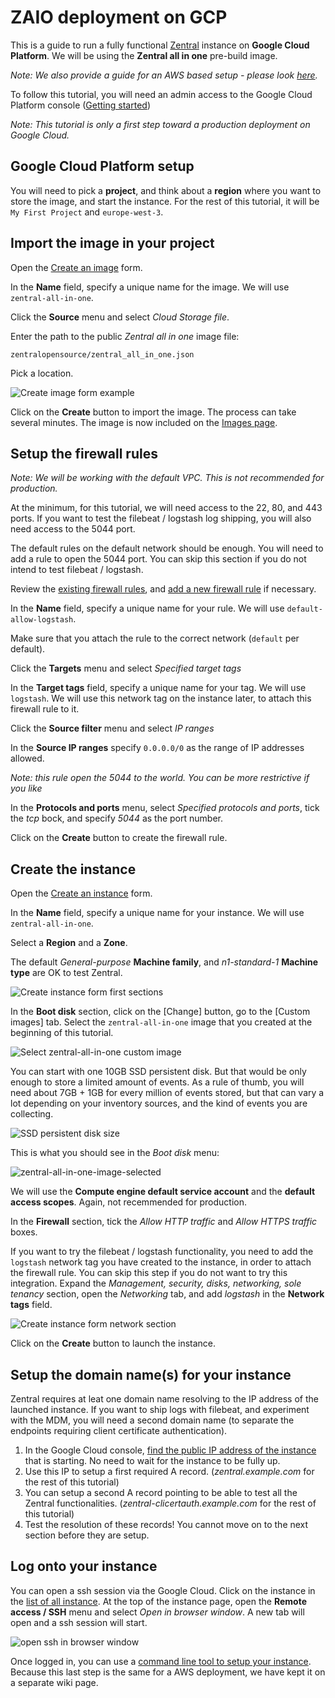 # ZAIO deployment on GCP

This is a guide to run a fully functional [Zentral](https://github.com/zentralopensource/zentral) instance on **Google Cloud Platform**. 
We will be using the **Zentral all in one** pre-build image.

*Note: We also provide a guide for an AWS based setup - please look [here](../zaio-aws).*

To follow this tutorial, you will need an admin access to the Google Cloud Platform console ([Getting started](https://cloud.google.com/gcp/getting-started/))

*Note: This tutorial is only a first step toward a production deployment on Google Cloud.*

## Google Cloud Platform setup

You will need to pick a **project**, and think about a **region** where you want to store the image, and start the instance. For the rest of this tutorial, it will be `My First Project` and `europe-west-3`.

## Import the image in your project

Open the [Create an image](https://console.cloud.google.com/compute/imagesAdd) form.

In the **Name** field, specify a unique name for the image. We will use `zentral-all-in-one`.

Click the **Source** menu and select _Cloud Storage file_.

Enter the path to the public _Zentral all in one_ image file:

```
zentralopensource/zentral_all_in_one.json
```

Pick a location.

![Create image form example](/images/deployment/zaio-gcp/create_zaio_image.png)

Click on the **Create** button to import the image. The process can take several minutes. The image is now included on the [Images page](https://console.cloud.google.com/compute/images).

## Setup the firewall rules

*Note: We will be working with the default VPC. This is not recommended for production.*

At the minimum, for this tutorial, we will need access to the 22, 80, and 443 ports. If you want to test the filebeat / logstash log shipping, you will also need access to the 5044 port.
 
The default rules on the default network should be enough. You will need to add a rule to open the 5044 port. You can skip this section if you do not intend to test filebeat / logstash.

Review the [existing firewall rules](https://console.cloud.google.com/networking/firewalls/list), and [add a new firewall rule](https://console.cloud.google.com/networking/firewalls/add) if necessary.

In the **Name** field, specify a unique name for your rule. We will use `default-allow-logstash`.

Make sure that you attach the rule to the correct network (`default` per default).

Click the **Targets** menu and select _Specified target tags_

In the **Target tags** field, specify a unique name for your tag. We will use `logstash`. We will use this network tag on the instance later, to attach this firewall rule to it.

Click the **Source filter** menu and select _IP ranges_

In the **Source IP ranges** specify `0.0.0.0/0` as the range of IP addresses allowed.

*Note: this rule open the 5044 to the world. You can be more restrictive if you like*

In the **Protocols and ports** menu, select *Specified protocols and ports*, tick the _tcp_ bock, and specify _5044_ as the port number.

Click on the **Create** button to create the firewall rule.

## Create the instance

Open the [Create an instance](https://console.cloud.google.com/compute/instancesAdd) form.

In the **Name** field, specify a unique name for your instance. We will use `zentral-all-in-one`.

Select a **Region** and a **Zone**.

The default _General-purpose_ **Machine family**, and _n1-standard-1_ **Machine type** are OK to test Zentral.

![Create instance form first sections](/images/deployment/zaio-gcp/create_instance_top_form.png)

In the **Boot disk** section, click on the [Change] button, go to the [Custom images] tab. Select the `zentral-all-in-one` image that you created at the beginning of this tutorial.

![Select zentral-all-in-one custom image](/images/deployment/zaio-gcp/select_image.png)

You can start with one 10GB SSD persistent disk. But that would be only enough to store a limited amount of events. As a rule of thumb, you will need about 7GB + 1GB for every million of events stored, but that can vary a lot depending on your inventory sources, and the kind of events you are collecting.

![SSD persistent disk size](/images/deployment/zaio-gcp/ssd_persistent_disk.png)

This is what you should see in the *Boot disk* menu:

![zentral-all-in-one-image-selected](/images/deployment/zaio-gcp/boot_disk_selected.png)

We will use the **Compute engine default service account** and the **default access scopes**. Again, not recemmended for production.

In the **Firewall** section, tick the _Allow HTTP traffic_ and _Allow HTTPS traffic_ boxes.

If you want to try the filebeat / logstash functionality, you need to add the `logstash` network tag you have created to the instance, in order to attach the firewall rule. You can skip this step if you do not want to try this integration. Expand the _Management, security, disks, networking, sole tenancy_ section, open the _Networking_ tab, and add _logstash_ in the **Network tags** field. 

![Create instance form network section](/images/deployment/zaio-gcp/network_section.png)

Click on the **Create** button to launch the instance.

## Setup the domain name(s) for your instance

Zentral requires at leat one domain name resolving to the IP address of the launched instance. If you want to ship logs with filebeat, and experiment with the MDM, you will need a second domain name (to separate the endpoints requiring client certificate authentication).

1. In the Google Cloud console, [find the public IP address of the instance](https://console.cloud.google.com/compute/instances) that is starting. No need to wait for the instance to be fully up.
2. Use this IP to setup a first required A record. (_zentral.example.com_ for the rest of this tutorial)
3. You can setup a second A record pointing to be able to test all the Zentral functionalities. (_zentral-clicertauth.example.com_ for the rest of this tutorial)
4. Test the resolution of these records! You cannot move on to the next section before they are setup.

## Log onto your instance

You can open a ssh session via the Google Cloud. Click on the instance in the [list of all instance](https://console.cloud.google.com/compute/instances). At the top of the instance page, open the **Remote access / SSH** menu and select _Open in browser window_. A new tab will open and a ssh session will start.

![open ssh in browser window](/images/deployment/zaio-gcp/open_ssh_in_browser_window.png)

Once logged in, you can use a [command line tool to setup your instance](../zaio-setup). Because this last step is the same for a AWS deployment, we have kept it on a separate wiki page.
